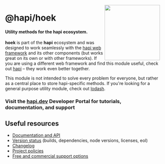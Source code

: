 <a href="https://hapi.dev"><img src="https://raw.githubusercontent.com/hapijs/assets/master/images/family.png" width="180px" align="right" /></a>

# @hapi/hoek

#### Utility methods for the hapi ecosystem.

**hoek** is part of the **hapi** ecosystem and was designed to work seamlessly with
the [hapi web framework](https://hapi.dev) and its other components (but works great on its own or with other
frameworks). If you are using a different web framework and find this module useful, check
out [hapi](https://hapi.dev) – they work even better together.

This module is not intended to solve every problem for everyone, but rather as a central place to store hapi-specific
methods. If you're looking for a general purpose utility module, check out [lodash](https://github.com/lodash/lodash).

### Visit the [hapi.dev](https://hapi.dev) Developer Portal for tutorials, documentation, and support

## Useful resources

- [Documentation and API](https://hapi.dev/family/hoek/)
- [Version status](https://hapi.dev/resources/status/#hoek) (builds, dependencies, node versions, licenses, eol)
- [Changelog](https://hapi.dev/family/hoek/changelog/)
- [Project policies](https://hapi.dev/policies/)
- [Free and commercial support options](https://hapi.dev/support/)
